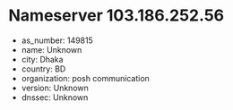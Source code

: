 # Nameserver 103.186.252.56

* as_number: 149815
* name: Unknown
* city: Dhaka
* country: BD
* organization: posh communication
* version: Unknown
* dnssec: Unknown
